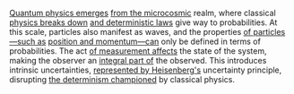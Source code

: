 
[Quantum physics emerges](1/3/1/1/2/1/.Quantum%20Mechanics) [from the microcosmic](2/2/2/1/2/.Biomimicry) realm, where classical [physics breaks down](2/3/2/3/1/2/.Physics) [and deterministic laws](2/2/3/1/3/_Determinism-Randomness) give way to probabilities. At this scale, particles also manifest as waves, and the properties [of particles—such as](1/3/1/2/1/1/.Subatomic%20Particles) [position and momentum—can](1/3/1/1/2/1/_Position-Momentum) only be defined in terms of probabilities. The act [of measurement affects](1/2/1/2/3/1/3/.Measurement) the state of the system, making the observer an [integral part of](1/1/3/1/1/3/1/2/1/.Integral%20Domains) the observed. This introduces intrinsic uncertainties, [represented by Heisenberg's](1/3/1/1/2/1/1/.Schrödinger's%20Equation) uncertainty principle, disrupting [the determinism championed](2/2/3/1/3/_Determinism-Randomness) by classical physics.

